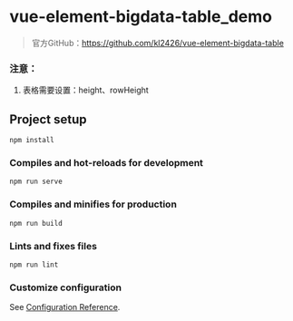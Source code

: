 # vue-element-bigdata-table_demo

> 官方GitHub：https://github.com/kl2426/vue-element-bigdata-table

### 注意：
1. 表格需要设置：height、rowHeight

## Project setup
```
npm install
```

### Compiles and hot-reloads for development
```
npm run serve
```

### Compiles and minifies for production
```
npm run build
```

### Lints and fixes files
```
npm run lint
```

### Customize configuration
See [Configuration Reference](https://cli.vuejs.org/config/).
